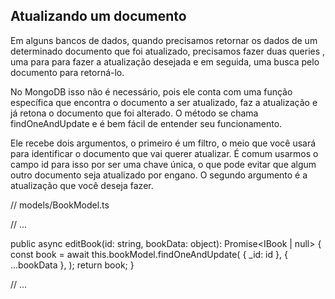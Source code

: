 ## Atualizando um documento

Em alguns bancos de dados, quando precisamos retornar os dados de um determinado documento que foi atualizado, precisamos fazer duas queries , uma para para fazer a atualização desejada e em seguida, uma busca pelo documento para retorná-lo.

No MongoDB isso não é necessário, pois ele conta com uma função específica que encontra o documento a ser atualizado, faz a atualização e já retona o documento que foi alterado. O método se chama findOneAndUpdate e é bem fácil de entender seu funcionamento.

Ele recebe dois argumentos, o primeiro é um filtro, o meio que você usará para identificar o documento que vai querer atualizar. É comum usarmos o campo id para isso por ser uma chave única, o que pode evitar que algum outro documento seja atualizado por engano. O segundo argumento é a atualização que você deseja fazer.

// models/BookModel.ts

// ...

  public async editBook(id: string, bookData: object): Promise<IBook | null> {
    const book = await this.bookModel.findOneAndUpdate(
      { _id: id },
      { ...bookData },
    );
    return book;
  }

// ...